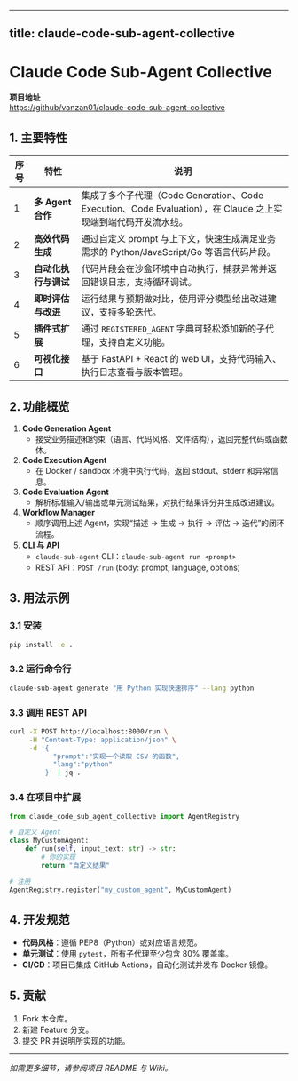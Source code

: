
---
title: claude-code-sub-agent-collective
---


# Claude Code Sub‑Agent Collective

**项目地址**  
<https://github/vanzan01/claude-code-sub-agent-collective>

## 1. 主要特性
| 序号 | 特性 | 说明 |
|------|------|------|
| 1 | **多 Agent 合作** | 集成了多个子代理（Code Generation、Code Execution、Code Evaluation），在 Claude 之上实现端到端代码开发流水线。 |
| 2 | **高效代码生成** | 通过自定义 prompt 与上下文，快速生成满足业务需求的 Python/JavaScript/Go 等语言代码片段。 |
| 3 | **自动化执行与调试** | 代码片段会在沙盒环境中自动执行，捕获异常并返回错误日志，支持循环调试。 |
| 4 | **即时评估与改进** | 运行结果与预期做对比，使用评分模型给出改进建议，支持多轮迭代。 |
| 5 | **插件式扩展** | 通过 `REGISTERED_AGENT` 字典可轻松添加新的子代理，支持自定义功能。 |
| 6 | **可视化接口** | 基于 FastAPI + React 的 web UI，支持代码输入、执行日志查看与版本管理。 |

## 2. 功能概览
1. **Code Generation Agent**
   * 接受业务描述和约束（语言、代码风格、文件结构），返回完整代码或函数体。
2. **Code Execution Agent**
   * 在 Docker / sandbox 环境中执行代码，返回 stdout、stderr 和异常信息。
3. **Code Evaluation Agent**
   * 解析标准输入/输出或单元测试结果，对执行结果评分并生成改进建议。
4. **Workflow Manager**
   * 顺序调用上述 Agent，实现“描述 → 生成 → 执行 → 评估 → 迭代”的闭环流程。
5. **CLI 与 API**
   * `claude-sub-agent` CLI：`claude-sub-agent run <prompt>`  
   * REST API：`POST /run` (body: prompt, language, options)

## 3. 用法示例

### 3.1 安装
```bash
pip install -e .
```

### 3.2 运行命令行
```bash
claude-sub-agent generate "用 Python 实现快速排序" --lang python
```

### 3.3 调用 REST API
```bash
curl -X POST http://localhost:8000/run \
     -H "Content-Type: application/json" \
     -d '{
           "prompt":"实现一个读取 CSV 的函数",
           "lang":"python"
         }' | jq .
```

### 3.4 在项目中扩展
```python
from claude_code_sub_agent_collective import AgentRegistry

# 自定义 Agent
class MyCustomAgent:
    def run(self, input_text: str) -> str:
        # 你的实现
        return "自定义结果"

# 注册
AgentRegistry.register("my_custom_agent", MyCustomAgent)
```

## 4. 开发规范
- **代码风格**：遵循 PEP8（Python）或对应语言规范。  
- **单元测试**：使用 `pytest`，所有子代理至少包含 80% 覆盖率。  
- **CI/CD**：项目已集成 GitHub Actions，自动化测试并发布 Docker 镜像。  

## 5. 贡献
1. Fork 本仓库。  
2. 新建 Feature 分支。  
3. 提交 PR 并说明所实现的功能。  

---
*如需更多细节，请参阅项目 README 与 Wiki。*

